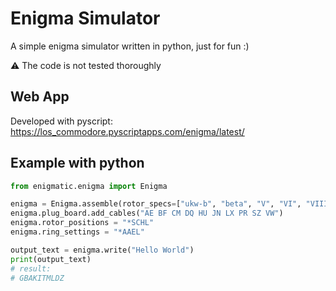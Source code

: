 # Enigma Simulator

A simple enigma simulator written in python, just for fun :)

⚠ The code is not tested thoroughly

## Web App

Developed with pyscript:
https://los_commodore.pyscriptapps.com/enigma/latest/

## Example with python

```python
from enigmatic.enigma import Enigma

enigma = Enigma.assemble(rotor_specs=["ukw-b", "beta", "V", "VI", "VIII"])
enigma.plug_board.add_cables("AE BF CM DQ HU JN LX PR SZ VW")
enigma.rotor_positions = "*SCHL"
enigma.ring_settings = "*AAEL"

output_text = enigma.write("Hello World")
print(output_text)
# result:
# GBAKITMLDZ
```


